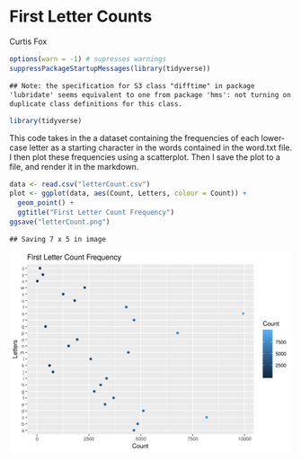 First Letter Counts
================
Curtis Fox

``` r
options(warn = -1) # supresses warnings
suppressPackageStartupMessages(library(tidyverse))
```

    ## Note: the specification for S3 class "difftime" in package 'lubridate' seems equivalent to one from package 'hms': not turning on duplicate class definitions for this class.

``` r
library(tidyverse)
```

This code takes in the a dataset containing the frequencies of each lower-case letter as a starting character in the words contained in the word.txt file. I then plot these frequencies using a scatterplot. Then I save the plot to a file, and render it in the markdown.

``` r
data <- read.csv("letterCount.csv")
plot <- ggplot(data, aes(Count, Letters, colour = Count)) +
  geom_point() + 
  ggtitle("First Letter Count Frequency") 
ggsave("letterCount.png")
```

    ## Saving 7 x 5 in image

![](letterCount.png)
